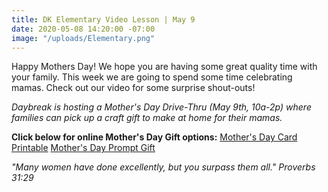 ```yaml
---
title: DK Elementary Video Lesson | May 9
date: 2020-05-08 14:20:00 -07:00
image: "/uploads/Elementary.png"
---
```


Happy Mothers Day! We hope you are having some great quality time with your family. This week we are going to spend some time celebrating mamas. Check out our video for some surprise shout-outs!

_Daybreak is hosting a Mother's Day Drive-Thru (May 9th, 10a-2p) where families can pick up a craft gift to make at home for their mamas._

**Click below for online Mother's Day Gift options:**
[Mother's Day Card Printable](https://drive.google.com/file/d/1iVRZ0DugbSrSowEsRjLsq6TRZ_6aYqCy/view?usp=sharing)
[Mother's Day Prompt Gift](https://drive.google.com/file/d/1U5SpHZh4Yo46prxpypezdXmR8msKUsbQ/view?usp=sharing)

*"Many women have done excellently, but you surpass them all." Proverbs 31:29*